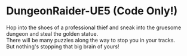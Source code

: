 # DungeonRaider-UE5 (Code Only!)

Hop into the shoes of a professional thief and sneak into the gruesome dungeon and steal the golden statue.   
There will be many puzzles along the way to stop you in your tracks.   
But nothing's stopping that big brain of yours!  
